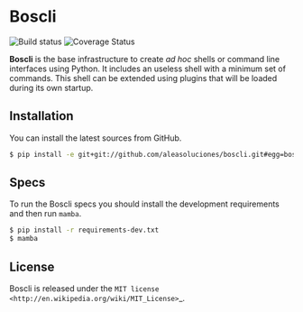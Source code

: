 # Boscli
![Build status](https://secure.travis-ci.org/aleasoluciones/boscli.svg?branch=master)
![Coverage Status](https://img.shields.io/coveralls/aleasoluciones/boscli.svg)
    
**Boscli** is the base infrastructure to create *ad hoc*
shells or command line interfaces using Python. It includes an useless shell with a minimum set of commands. This shell can be extended using plugins that will be loaded during its own startup.

## Installation
You can install the latest sources from GitHub.
```bash
$ pip install -e git+git://github.com/aleasoluciones/boscli.git#egg=boscli
```
## Specs
To run the Boscli specs you should install the development requirements and then run `mamba`.
```bash
$ pip install -r requirements-dev.txt
$ mamba
```

## License

Boscli is released under the `MIT license <http://en.wikipedia.org/wiki/MIT_License>`_.
